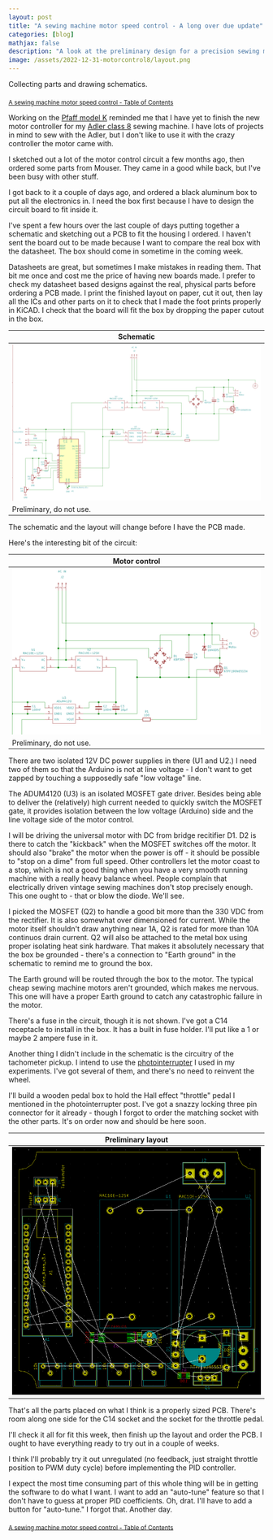 ```yaml
---
layout: post
title: "A sewing machine motor speed control - A long over due update"
categories: [blog]
mathjax: false
description: "A look at the preliminary design for a precision sewing machine motor speed control."
image: /assets/2022-12-31-motorcontrol8/layout.png
---
```

Collecting parts and drawing schematics.

<sub>[A sewing machine motor speed control - Table of Contents](motorcontrol-toc)</sub> 

Working on the [Pfaff model K](pfaff-k-toc) reminded me that I have yet to finish the new motor controller for my [Adler class 8](adler-toc) sewing machine.  I have lots of projects in mind to sew with the Adler, but I don't like to use it with the crazy controller the motor came with.

I sketched out a lot of the motor control circuit a few months ago, then ordered some parts from Mouser.  They came in a good while back, but I've been busy with other stuff.

I got back to it a couple of days ago, and ordered a black aluminum box to put all the electronics in.  I need the box first because I have to design the circuit board to fit inside it.

I've spent a few hours over the last couple of days putting together a schematic and sketching out a PCB to fit the housing I ordered.  I haven't sent the board out to be made because I want to compare the real box with the datasheet.  The box should come in sometime in the coming week.

Datasheets are great, but sometimes I make mistakes in reading them.  That bit me once and cost me the price of having new boards made.  I prefer to check my datasheet based designs against the real, physical parts before ordering a PCB made.  I print the finished layout on paper, cut it out, then lay all the ICs and other parts on it to check that I made the foot prints properly in KiCAD.  I check that the board will fit the box by dropping the paper cutout in the box.

|Schematic|
|---------|
|![Schematic](/assets/2022-12-31-motorcontrol8/schematic.png)|
|Preliminary, do not use.|

The schematic and the layout will change before I have the PCB made.

Here's the interesting bit of the circuit:

|Motor control|
|-------------|
|![Motor control](/assets/2022-12-31-motorcontrol8/schematic2.png)|
|Preliminary, do not use.|

There are two isolated 12V DC power supplies in there (U1 and U2.)  I need two of them so that the Arduino is not at line voltage - I don't want to get zapped by touching a supposedly safe "low voltage" line.

The ADUM4120 (U3) is an isolated MOSFET gate driver.  Besides being able to deliver the (relatively) high current needed to quickly switch the MOSFET gate, it provides isolation between the low voltage (Arduino) side and the line voltage side of the motor control.

I will be driving the universal motor with DC from bridge recitifier D1.  D2 is there to catch the "kickback" when the MOSFET switches off the motor.  It should also "brake" the motor when the power is off - it should be possible to "stop on a dime" from full speed.  Other controllers let the motor coast to a stop, which is not a good thing when you have a very smooth running machine with a really heavy balance wheel.  People complain that electrically driven vintage sewing machines don't stop precisely enough.  This one ought to - that or blow the diode.  We'll see.

I picked the MOSFET (Q2) to handle a good bit more than the 330 VDC from the rectifier.  It is also somewhat over dimensioned for current.  While the motor itself shouldn't draw anything near 1A, Q2 is rated for more than 10A continuos drain current.  Q2 will also be attached to the metal box using proper isolating heat sink hardware. That makes it absolutely necessary that the box be grounded - there's a connection to "Earth ground" in the schematic to remind me to ground the box.

The Earth ground will be routed through the box to the motor.  The typical cheap sewing machine motors aren't grounded, which makes me nervous.  This one will have a proper Earth ground to catch any catastrophic failure in the motor.

There's a fuse in the circuit, though it is not shown.  I've got a C14 receptacle to install in the box.  It has a built in fuse holder.  I'll put like a 1 or maybe 2 ampere fuse in it.

Another thing I didn't include in the schematic is the circuitry of the tachometer pickup.  I intend to use the [photointerrupter](motorcontrol7) I used in my experiments.  I've got several of them, and there's no need to reinvent the wheel.

I'll build a wooden pedal box to hold the Hall effect "throttle" pedal I mentioned in the photointerrupter post.  I've got a snazzy locking three pin connector for it already - though I forgot to order the matching socket with the other parts.  It's on order now and should be here soon.

|Preliminary layout|
|------------------|
|![Preliminary layout](/assets/2022-12-31-motorcontrol8/layout.png)|

That's all the parts placed on what I think is a properly sized PCB.  There's room along one side for the C14 socket and the socket for the throttle pedal.

I'll check it all for fit this week, then finish up the layout and order the PCB.  I ought to have everything ready to try out in a couple of weeks.

I think I'll probably try it out unregulated (no feedback, just straight throttle position to PWM duty cycle) before implementing the PID controller.

I expect the most time consuming part of this whole thing will be in getting the software to do what I want.  I want to add an "auto-tune" feature so that I don't have to guess at proper PID coefficients.  Oh, drat.  I'll have to add a button for "auto-tune."  I forgot that.  Another day.


<sub>[A sewing machine motor speed control - Table of Contents](motorcontrol-toc)</sub> 
